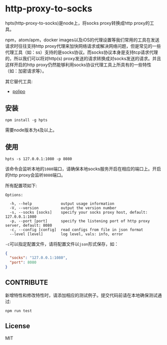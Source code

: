 # http-proxy-to-socks

hpts(http-proxy-to-socks)是node上，将socks proxy转换成http proxy的工具。

npm，atom/apm，docker images以及iOS的代理设置等我们常用的工具在发送请求时往往支持http proxy代理来加快网络请求或解决网络问题，但是常见的一些代理工具（如：ss）支持的是socks协议。而socks协议本身是支持tcp请求代理的，所以我们可以将对http(s) proxy发送的请求转换成对socks发送的请求。并且这样开启的http proxy仍然能够利用socks协议代理工具上所具有的一些特性（如：加密请求等）。

其它替代工具:

- [polipo](https://github.com/jech/polipo)

## 安装

```
npm install -g hpts
```

需要node版本为`4`及以上。

## 使用

```
hpts -s 127.0.0.1:1080 -p 8080
```

该命令会监听本地的`1080`端口，请确保本地socks服务开启在相应的端口上。开启的http proxy会监听`8080`端口。

所有配置项如下:

```
Options:

  -h, --help             output usage information
  -V, --version          output the version number
  -s, --socks [socks]    specify your socks proxy host, default: 127.0.0.1:1080
  -p, --port [port]      specify the listening port of http proxy server, default: 8080
  -c, --config [config]  read configs from file in json format
  --level [level]        log level, vals: info, error
```

`-c`可以指定配置文件，请将配置文件以`json`形式保存，如：

```json
{
  "socks": "127.0.0.1:1080",
  "port": 8080
}
```

## CONTRIBUTE

新增特性和修改特性时，请添加相应的测试例子。提交代码前请在本地确保测试通过:

```
npm run test
```

## License

MIT
